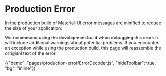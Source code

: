 # Production Error

<p class="description">In the production build of Material-UI error messages are minified to reduce the size of your application.</p>

We recommend using the development build when debugging this error.
It will include additional warnings about potential problems.
If you encounter an exception while using the production build, this page will reassemble the orrigianl text of the error.

{{"demo": "pages/production-error/ErrorDecoder.js", "hideToolbar": true, "bg": "inline"}}
